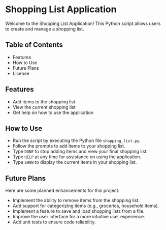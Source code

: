# Shopping List Application

Welcome to the Shopping List Application! This Python script allows users to create and manage a shopping list.

## Table of Contents

- Features
- How to Use
- Future Plans
- License

## Features

- Add items to the shopping list
- View the current shopping list
- Get help on how to use the application

## How to Use

- Run the script by executing the Python file `shopping_list.py`.
- Follow the prompts to add items to your shopping list.
- Type `DONE` to stop adding items and view your final shopping list.
- Type `HELP` at any time for assistance on using the application.
- Type `SHOW` to display the current items in your shopping list.

## Future Plans

Here are some planned enhancements for this project:

- Implement the ability to remove items from the shopping list.
- Add support for categorizing items (e.g., groceries, household items).
- Implement a feature to save and load shopping lists from a file.
- Improve the user interface for a more intuitive user experience.
- Add unit tests to ensure code reliability.
